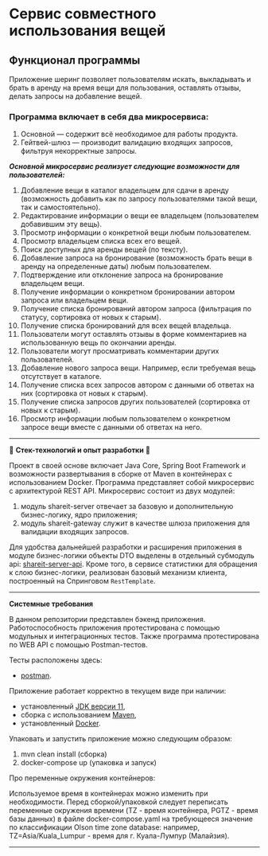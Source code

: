 # Сервис совместного использования вещей

## Функционал программы

Приложение шеринг позволяет пользователям искать, выкладывать и брать в аренду на время вещи для пользования, оставлять
отзывы, делать запросы на добавление вещей.

### Программа включает в себя два микросервиса:

1. Основной — содержит всё необходимое для работы продукта.
2. Гейтвей-шлюз — производит валидацию входящих запросов, фильтруя некорректные запросы.

***Основной микросервис реализует следующие возможности для пользователей:***

1. Добавление вещи в каталог владельцем для сдачи в аренду (возможность добавить как по запросу пользователями такой
   вещи, так и самостоятельно).
2. Редактирование информации о вещи ее владельцем (пользователем добавившим эту вещь).
3. Просмотр информации о конкретной вещи любым пользователем.
4. Просмотр владельцем списка всех его вещей.
5. Поиск доступных для аренды вещей (по тексту).
6. Добавление запроса на бронирование (возможность брать вещи в аренду на определенные даты) любым пользователем.
7. Подтверждение или отклонение запроса на бронирование владельцем вещи.
8. Получение информации о конкретном бронировании автором запроса или владельцем вещи.
9. Получение списка бронирований автором запроса (фильтрация по статусу, сортировка от новых к старым).
10. Получение списка бронирований для всех вещей владельца.
11. Пользователи могут оставлять отзывы в форме комментариев на использованную вещь по окончании аренды.
12. Пользователи могут просматривать комментарии других пользователей.
13. Добавление нового запроса вещи. Например, если требуемая вещь отсутствует в каталоге.
14. Получение списка всех запросов автором с данными об ответах на них (сортировка от новых к старым).
15. Получение списка запросов других пользователей (сортировка от новых к старым).
16. Просмотр информации любым пользователем о конкретном запросе вещи вместе с данными об ответах на него.

------

🧩 **Стек-технологий и опыт разработки** 🧩

Проект в своей основе включает Java Core, Spring Boot Framework и возможности развертывания в сборке от Maven в
контейнерах с использованием Docker. Программа представляет собой микросервис с архитектурой REST API. Микросервис
состоит из двух модулей:

1. модуль shareit-server отвечает за базовую и дополнительную бизнес-логику, ядро приложения;
2. модуль shareit-gateway служит в качестве шлюза приложения для валидации входящих запросов.

Для удобства дальнейшей разработки и расширения приложения в модуле бизнес-логики объекты DTO выделены в отдельный
субмодуль api: [shareit-server-api](./server/shareit-server-api). Кроме того, в сервисе статистики для обращения к слою
бизнес-логики, реализован базовый механизм клиента, построенный на Спринговом `RestTemplate`.

------

**Системные требования**

В данном репозитории представлен бэкенд приложения. Работоспособность приложения протестирована с помощью модульных и
интеграционных тестов. Также программа протестирована по WEB API с помощью Postman-тестов.

Тесты расположены здесь:

- [postman](./postman/).

Приложение работает корректно в текущем виде при наличии:

- установленный [JDK версии 11](https://docs.aws.amazon.com/corretto/),
- сборка с использованием [Maven](https://maven.apache.org/),
- установленный [Docker](https://www.docker.com/products/docker-desktop/).

Упаковать и запустить приложение можно следующим образом:

1. mvn clean install (сборка)
2. docker-compose up (упаковка и запуск)

Про переменные окружения контейнеров:

Используемое время в контейнерах можно изменить при необходимости. Перед сборкой/упаковкой следует переписать переменные
окружения времени (TZ - время контейнера, PGTZ - время базы данных) в файле docker-compose.yaml на требующееся значение
по классификации Olson time zone database: например, TZ=Asia/Kuala_Lumpur - время для г. Куала-Лумпур (Малайзия).

------
